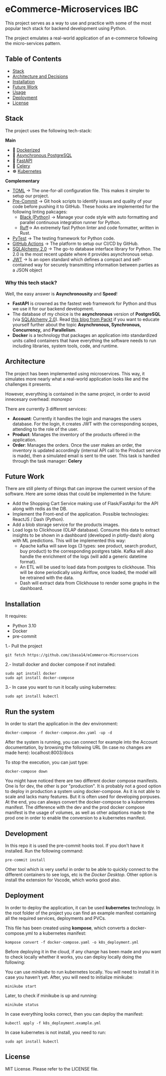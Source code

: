# eCommerce-Microservices IBC

This project serves as a way to use and practice with some of the most popular tech stack for backend development using Python.

The project emulates a real-world application of an e-commerce following the micro-services pattern.


## Table of Contents
- [Stack](#stack)
- [Architecture and Decisions](#architecture)
- [Installation](#installation)
- [Future Work](#future-work)
- [Usage](#usage)
- [Deployment](#deployment)
- [License](#license)

## Stack
The project uses the following tech-stack:

**Main**
* 🐳 [Dockerized](https://www.docker.com/)
* 🐘 [Asynchronous PostgreSQL](https://www.postgresql.org/docs/current/libpq-async.html)
* 🐍 [FastAPI](https://fastapi.tiangolo.com/)
* 🥦 [Celery](https://docs.celeryq.dev/en/stable/)
* ☸ [Kubernetes](https://kubernetes.io/es/docs/concepts/overview/what-is-kubernetes/)

**Complementary**
* [TOML](https://toml.io/en/) $\rightarrow$ The one-for-all configuration file. This makes it simpler to setup our project.
* [Pre-Commit](https://pre-commit.com/) $\rightarrow$ Git hook scripts to identify issues and quality of your code before pushing it to GitHub. These hooks are implemented for the following linting pakcages:
  * [Black (Python)](https://black.readthedocs.io/en/stable/) $\rightarrow$ Manage your code style with auto formatting and parallel continuous integration runner for Python.
  * [Ruff](https://docs.astral.sh/ruff/)$\rightarrow$ An extremely fast Python linter and code formatter, written in Rust.
* [PyTest](https://docs.pytest.org/en/7.2.x/) $\rightarrow$ The testing framework for Python code.
* [GitHub Actions](https://github.com/features/actions) $\rightarrow$ The platform to setup our CI/CD by GitHub.
* [SQLAlchemy 2.0](https://docs.sqlalchemy.org/en/20/orm/extensions/asyncio.html) $\rightarrow$ The go-to database interface library for Python. The 2.0 is the most recent update where it provides asynchronous setup.
* [JWT](https://jwt.io/introduction) $\rightarrow$ Is an open standard which defines a compact and self-contained way for securely transmitting information between parties as a JSON object


### Why this tech stack?
Well, the easy answer is **Asynchronousity** and **Speed**!

* **FastAPI** is crowned as the fastest web framework for Python and thus we use it for our backend development.
* The database of my choice is the **asynchronous** version of **PostgreSQL** (via [SQLAlchemy 2.0](https://docs.sqlalchemy.org/en/20/orm/extensions/asyncio.html)). Read [this blog from Packt](https://subscription.packtpub.com/book/programming/9781838821135/6/ch06lvl1sec32/synchronous-asynchronous-and-threaded-execution) if you want to educate yourself further about the topic **Asynchronous, Synchronous, Concurrency,** and **Parallelism**.
* **Docker** is a technology that packages an application into standardized units called containers that have everything the software needs to run including libraries, system tools, code, and runtime.

## Architecture
The project has been implemented using microservices. This way, it simulates more nearly what a real-world application looks like and the challenges it presents.

However, everything is contained in the same project, in order to avoid innecesary overhead: *monorepo*

There are currently 3 different services:
* **Account**: Currently it handles the login and manages the users database. For the login, it creates JWT with the corresponding scopes, attending to the role of the user.
* **Product**: Manages the inventory of the products offered in the application.
* **Order**: Manages the orders. Once the user makes an order, the inventory is updated accordingly (internal API call to the Product service is made), then a simulated email is sent to the user. This task is handled through the task manager: **Celery**

## Future Work
There are still plenty of things that can improve the current version of the software. Here are some ideas that could be implemented in the future:
- Add the Shopping Cart Service making use of Flask/FastApi for the API along with redis as the DB.
- Implement the Front-end of the application. Possible technologies: ReactJS / Dash (Python).
- Add a blob storage service for the products images.
- Load logs to Clickhouse (OLAP database). Consume this data to extract insights to be shown in a dashboard (developed in plotly-dash) along with ML predictions. This will be implemented this way:
  - Apache kafka will save logs (3 types: see product, search product, buy product) to the corresponding postgres table. Kafka will also handle the enrichment of the logs (will add a generic datetime format).
  - An ETL will be used to load data from postgres to clickhouse. This will be done periodically using Airlfow, once loaded, the model will be retrained with the data.
  - Dash will extract data from Clickhouse to render some graphs in the dashboard.


## Installation
It requires:
* Python 3.10
* Docker
* pre-commit

1.- Pull the project
```
git fetch https://github.com/ibasa14/eCommerce-Microservices
```
2.- Install docker and docker compose if not installed:
```
sudo apt install docker
sudo apt install docker-compose
```
3.- In case you want to run it locally using kubernetes:
```
sudo apt install kubectl
```

## Run the system
In order to start the application in the dev environment:
```
docker-compose -f docker-compose.dev.yaml -up -d
```
After the system is running, you can connect for example into the Account documentation, by browsing the following URL (In case no changes are made here): localhost:8003/docs

To stop the execution, you can just type:
```
docker-compose down
```

You might have noticed there are two different docker compose manifests. One is for dev, the other is por "production".
It is probably not a good option to deploy in production a system using docker-compose. As it is not able to scale and lacks many features. But it is often used for developing porpuses. At the end, you can always convert the docker-compose to a kubernetes manifest.
The difference with the dev and the prod docker compose manifest is the usage of volumes, as well as other adaptions made to the prod one in order to enable the conversion to a kubernetes manifest.

## Development
In this repo it is used the pre-commit hooks tool. If you don't have it installed. Run the following command:
```
pre-commit install
```
Other tool which is very useful in order to be able to quickly connect to the different containers to see logs, etc is the *Docker Desktop*. Other option is install the extension for Vscode, which works good also.

## Deployment
In order to deploy the application, it can be used **kubernetes** technology. In the root folder of the project you can find an example manifest containing all the required services, deployments and PVCs.

This file has been created using **kompose**, which converts a docker-compose.yml to a kubernetes manifest:
```
kompose convert -f docker-compose.yaml -o k8s_deployment.yml
```
Before deploying it in the cloud, if any change has been made and you want to check locally whether it works, you can deploy locally doing the following:

You can use *minikube* to run kubernetes locally. You will need to install it in case you haven't yet.
After, you will need to initialize minikube:
```
minikube start
```
Later, to check if minikube is up and running:
```
minikube status
```
In case everything looks correct, then you can deploy the manifest:
```
kubectl apply -f k8s_deployment.example.yml
```

In case kubernetes is not install, you need to run:
```
sudo apt install kubectl
```


## License
MIT License.
Please refer to the LICENSE file.
